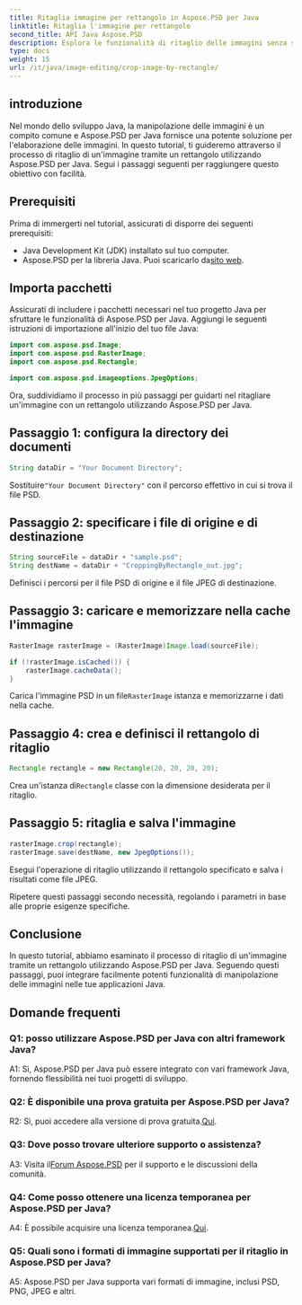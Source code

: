```yaml
---
title: Ritaglia immagine per rettangolo in Aspose.PSD per Java
linktitle: Ritaglia l'immagine per rettangolo
second_title: API Java Aspose.PSD
description: Esplora le funzionalità di ritaglio delle immagini senza soluzione di continuità in Java con Aspose.PSD. Segui la nostra guida passo passo per ritagliare le immagini senza sforzo utilizzando Aspose.PSD per Java.
type: docs
weight: 15
url: /it/java/image-editing/crop-image-by-rectangle/
---
```

## introduzione

Nel mondo dello sviluppo Java, la manipolazione delle immagini è un compito comune e Aspose.PSD per Java fornisce una potente soluzione per l'elaborazione delle immagini. In questo tutorial, ti guideremo attraverso il processo di ritaglio di un'immagine tramite un rettangolo utilizzando Aspose.PSD per Java. Segui i passaggi seguenti per raggiungere questo obiettivo con facilità.

## Prerequisiti

Prima di immergerti nel tutorial, assicurati di disporre dei seguenti prerequisiti:

- Java Development Kit (JDK) installato sul tuo computer.
-  Aspose.PSD per la libreria Java. Puoi scaricarlo da[sito web](https://releases.aspose.com/psd/java/).

## Importa pacchetti

Assicurati di includere i pacchetti necessari nel tuo progetto Java per sfruttare le funzionalità di Aspose.PSD per Java. Aggiungi le seguenti istruzioni di importazione all'inizio del tuo file Java:

```java
import com.aspose.psd.Image;
import com.aspose.psd.RasterImage;
import com.aspose.psd.Rectangle;

import com.aspose.psd.imageoptions.JpegOptions;
```

Ora, suddividiamo il processo in più passaggi per guidarti nel ritagliare un'immagine con un rettangolo utilizzando Aspose.PSD per Java.

## Passaggio 1: configura la directory dei documenti

```java
String dataDir = "Your Document Directory";
```

 Sostituire`"Your Document Directory"` con il percorso effettivo in cui si trova il file PSD.

## Passaggio 2: specificare i file di origine e di destinazione

```java
String sourceFile = dataDir + "sample.psd";
String destName = dataDir + "CroppingByRectangle_out.jpg";
```

Definisci i percorsi per il file PSD di origine e il file JPEG di destinazione.

## Passaggio 3: caricare e memorizzare nella cache l'immagine

```java
RasterImage rasterImage = (RasterImage)Image.load(sourceFile);

if (!rasterImage.isCached()) {
    rasterImage.cacheData();
}
```

 Carica l'immagine PSD in un file`RasterImage` istanza e memorizzarne i dati nella cache.

## Passaggio 4: crea e definisci il rettangolo di ritaglio

```java
Rectangle rectangle = new Rectangle(20, 20, 20, 20);
```

 Crea un'istanza di`Rectangle` classe con la dimensione desiderata per il ritaglio.

## Passaggio 5: ritaglia e salva l'immagine

```java
rasterImage.crop(rectangle);
rasterImage.save(destName, new JpegOptions());
```

Esegui l'operazione di ritaglio utilizzando il rettangolo specificato e salva i risultati come file JPEG.

Ripetere questi passaggi secondo necessità, regolando i parametri in base alle proprie esigenze specifiche.

## Conclusione

In questo tutorial, abbiamo esaminato il processo di ritaglio di un'immagine tramite un rettangolo utilizzando Aspose.PSD per Java. Seguendo questi passaggi, puoi integrare facilmente potenti funzionalità di manipolazione delle immagini nelle tue applicazioni Java.

## Domande frequenti

### Q1: posso utilizzare Aspose.PSD per Java con altri framework Java?

A1: Sì, Aspose.PSD per Java può essere integrato con vari framework Java, fornendo flessibilità nei tuoi progetti di sviluppo.

### Q2: È disponibile una prova gratuita per Aspose.PSD per Java?

 R2: Sì, puoi accedere alla versione di prova gratuita.[Qui](https://releases.aspose.com/).

### Q3: Dove posso trovare ulteriore supporto o assistenza?

 A3: Visita il[Forum Aspose.PSD](https://forum.aspose.com/c/psd/34) per il supporto e le discussioni della comunità.

### Q4: Come posso ottenere una licenza temporanea per Aspose.PSD per Java?

 A4: È possibile acquisire una licenza temporanea.[Qui](https://purchase.aspose.com/temporary-license/).

### Q5: Quali sono i formati di immagine supportati per il ritaglio in Aspose.PSD per Java?

A5: Aspose.PSD per Java supporta vari formati di immagine, inclusi PSD, PNG, JPEG e altri.